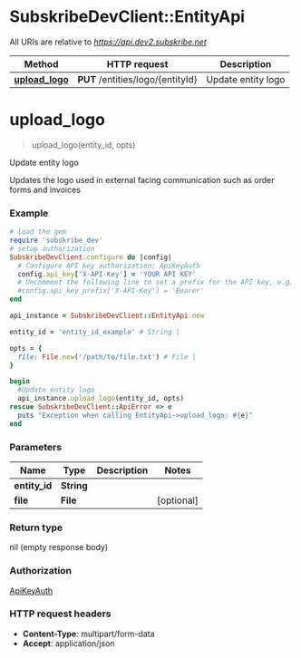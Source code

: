 # SubskribeDevClient::EntityApi

All URIs are relative to *https://api.dev2.subskribe.net*

Method | HTTP request | Description
------------- | ------------- | -------------
[**upload_logo**](EntityApi.md#upload_logo) | **PUT** /entities/logo/{entityId} | Update entity logo


# **upload_logo**
> upload_logo(entity_id, opts)

Update entity logo

Updates the logo used in external facing communication such as order forms and invoices

### Example
```ruby
# load the gem
require 'subskribe_dev'
# setup authorization
SubskribeDevClient.configure do |config|
  # Configure API key authorization: ApiKeyAuth
  config.api_key['X-API-Key'] = 'YOUR API KEY'
  # Uncomment the following line to set a prefix for the API key, e.g. 'Bearer' (defaults to nil)
  #config.api_key_prefix['X-API-Key'] = 'Bearer'
end

api_instance = SubskribeDevClient::EntityApi.new

entity_id = 'entity_id_example' # String | 

opts = { 
  file: File.new('/path/to/file.txt') # File | 
}

begin
  #Update entity logo
  api_instance.upload_logo(entity_id, opts)
rescue SubskribeDevClient::ApiError => e
  puts "Exception when calling EntityApi->upload_logo: #{e}"
end
```

### Parameters

Name | Type | Description  | Notes
------------- | ------------- | ------------- | -------------
 **entity_id** | **String**|  | 
 **file** | **File**|  | [optional] 

### Return type

nil (empty response body)

### Authorization

[ApiKeyAuth](../README.md#ApiKeyAuth)

### HTTP request headers

 - **Content-Type**: multipart/form-data
 - **Accept**: application/json



